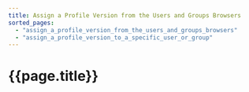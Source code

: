 ```yaml
---
title: Assign a Profile Version from the Users and Groups Browsers
sorted_pages:
  - "assign_a_profile_version_from_the_users_and_groups_browsers"
  - "assign_a_profile_version_to_a_specific_user_or_group"
---
```

# {{page.title}}
